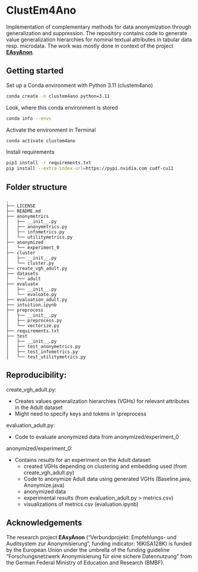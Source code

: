 # ClustEm4Ano
Implementation of complementary methods for data anonymization through generalization and suppression.
The repository contains code to generate value generalization hierarchies for nominal textual attributes in tabular data resp. microdata.
The work was mostly done in context of the project **[EAsyAnon](#acknowledgements)**.


## Getting started

Set up a Conda environment with Python 3.11 (clustem4ano)

```bash
conda create -n clustem4ano python=3.11
```

Look, where this conda environment is stored

```bash
conda info --envs
```

Activate the environment in Terminal

```bash
conda activate clustem4ano
```

Install requirements 

```bash
pip3 install -r requirements.txt
pip install --extra-index-url=https://pypi.nvidia.com cudf-cu11
```

## Folder structure

```
.
├── LICENSE
├── README.md
├── anonymetrics
│   ├── __init__.py
│   ├── anonymetrics.py
│   ├── infometrics.py
│   └── utilitymetrics.py
├── anonymized
│   └── experiment_0
├── cluster
│   ├── __init__.py
│   └── cluster.py
├── create_vgh_adult.py
├── datasets
│   └── adult
├── evaluate
│   ├── __init__.py
│   └── evaluate.py
├── evaluation_adult.py
├── intuition.ipynb
├── preprocess
│   ├── __init__.py
│   ├── preprocess.py
│   └── vectorize.py
├── requirements.txt
├── test
│   ├── __init__.py
│   ├── test_anonymetrics.py
│   ├── test_infometrics.py
│   └── test_utilitymetrics.py

```

## Reproducibility:

create_vgh_adult.py: 
- Creates values generalization hierarchies (VGHs) for relevant attributes in the Adult dataset
- Might need to specify keys and tokens in \preprocess

evaluation_adult.py:
- Code to evaluate anonymized data from anonymized/experiment_0

anonymized/experiment_0:
- Contains results for an experiment on the Adult dataset: 
  - created VGHs depending on clustering and embedding used (from create_vgh_adult.py)
  - Code to anonymize Adult data using generated VGHs (Baseline.java, Anonymize.java)
  - anonymized data
  - experimental results (from evaluation_adult.py > metrics.csv)
  - visualizations of metrics.csv (evaluation.ipynb)

    
## Acknowledgements

The research project **EAsyAnon** (“Verbundprojekt: Empfehlungs- und Auditsystem zur Anonymisierung”, funding indicator: 16KISA128K) is funded by the European Union under the umbrella of the funding guideline “Forschungsnetzwerk Anonymisierung für eine sichere Datennutzung” from the German Federal Ministry of Education and Research (BMBF).
